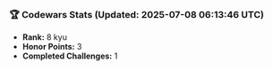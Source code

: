 ### 🏆 Codewars Stats (Updated: 2025-07-08 06:13:46 UTC)

- **Rank:** 8 kyu
- **Honor Points:** 3
- **Completed Challenges:** 1
